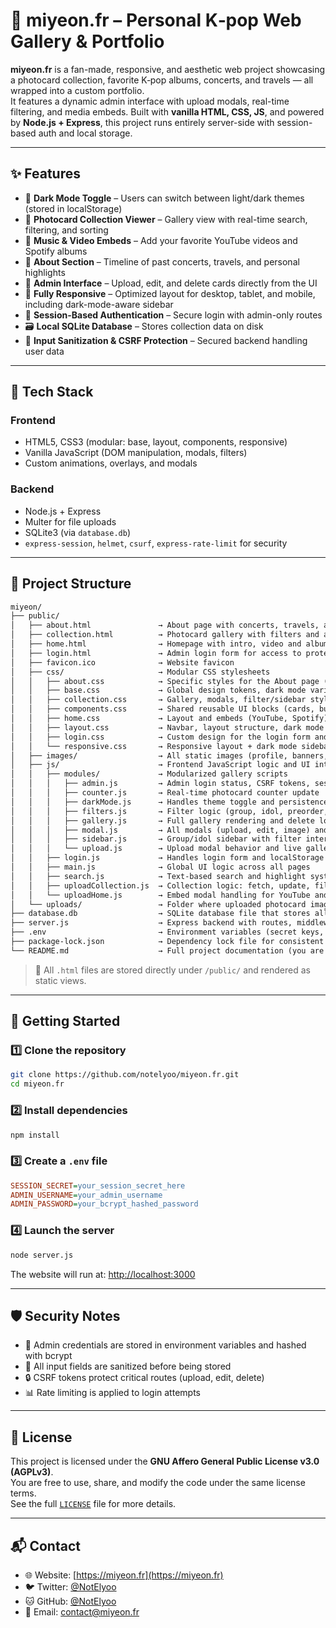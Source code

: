 # 🌸 miyeon.fr – Personal K‑pop Web Gallery & Portfolio

**miyeon.fr** is a fan-made, responsive, and aesthetic web project showcasing a photocard collection, favorite K‑pop albums, concerts, and travels — all wrapped into a custom portfolio.  
It features a dynamic admin interface with upload modals, real-time filtering, and media embeds. Built with **vanilla HTML, CSS, JS**, and powered by **Node.js + Express**, this project runs entirely server-side with session-based auth and local storage.

---

## ✨ Features

- 🌙 **Dark Mode Toggle** – Users can switch between light/dark themes (stored in localStorage)
- 📸 **Photocard Collection Viewer** – Gallery view with real-time search, filtering, and sorting  
- 🎵 **Music & Video Embeds** – Add your favorite YouTube videos and Spotify albums  
- 🧳 **About Section** – Timeline of past concerts, travels, and personal highlights  
- 👑 **Admin Interface** – Upload, edit, and delete cards directly from the UI  
- 📱 **Fully Responsive** – Optimized layout for desktop, tablet, and mobile, including dark-mode-aware sidebar  
- 🔐 **Session-Based Authentication** – Secure login with admin-only routes  
- 🗃️ **Local SQLite Database** – Stores collection data on disk  
- 🧼 **Input Sanitization & CSRF Protection** – Secured backend handling user data  

---

## 🧰 Tech Stack

### Frontend
- HTML5, CSS3 (modular: base, layout, components, responsive)
- Vanilla JavaScript (DOM manipulation, modals, filters)
- Custom animations, overlays, and modals

### Backend
- Node.js + Express
- Multer for file uploads
- SQLite3 (via `database.db`)
- `express-session`, `helmet`, `csurf`, `express-rate-limit` for security

---

## 📁 Project Structure

```txt
miyeon/
├── public/
│   ├── about.html               → About page with concerts, travels, and social links
│   ├── collection.html          → Photocard gallery with filters and admin actions
│   ├── home.html                → Homepage with intro, video and album embeds
│   ├── login.html               → Admin login form for access to protected features
│   ├── favicon.ico              → Website favicon
│   ├── css/                     → Modular CSS stylesheets
│   │   ├── about.css            → Specific styles for the About page (profile, podium)
│   │   ├── base.css             → Global design tokens, dark mode variables, resets
│   │   ├── collection.css       → Gallery, modals, filter/sidebar styles (supports dark mode)
│   │   ├── components.css       → Shared reusable UI blocks (cards, buttons, events)
│   │   ├── home.css             → Layout and embeds (YouTube, Spotify)
│   │   ├── layout.css           → Navbar, layout structure, dark mode integration
│   │   ├── login.css            → Custom design for the login form and inputs
│   │   └── responsive.css       → Responsive layout + dark mode sidebar styling
│   ├── images/                  → All static images (profile, banners, photocard assets)
│   ├── js/                      → Frontend JavaScript logic and UI interactivity
│   │   ├── modules/             → Modularized gallery scripts
│   │   │   ├── admin.js         → Admin login status, CSRF tokens, session management
│   │   │   ├── counter.js       → Real-time photocard counter update
│   │   │   ├── darkMode.js      → Handles theme toggle and persistence (light/dark mode)
│   │   │   ├── filters.js       → Filter logic (group, idol, preorder, note, etc.)
│   │   │   ├── gallery.js       → Full gallery rendering and delete logic
│   │   │   ├── modal.js         → All modals (upload, edit, image) and toasts
│   │   │   ├── sidebar.js       → Group/idol sidebar with filter interactions
│   │   │   └── upload.js        → Upload modal behavior and live gallery insert
│   │   ├── login.js             → Handles login form and localStorage admin flag
│   │   ├── main.js              → Global UI logic across all pages
│   │   ├── search.js            → Text-based search and highlight system
│   │   ├── uploadCollection.js  → Collection logic: fetch, update, filter, modals
│   │   └── uploadHome.js        → Embed modal handling for YouTube and Spotify (home)
│   └── uploads/                 → Folder where uploaded photocard images are stored
├── database.db                  → SQLite database file that stores all collection data
├── server.js                    → Express backend with routes, middleware, sessions
├── .env                         → Environment variables (secret keys, admin credentials)
├── package-lock.json            → Dependency lock file for consistent installs
└── README.md                    → Full project documentation (you are here!)
```

> 📝 All `.html` files are stored directly under `/public/` and rendered as static views.

---

## 🚀 Getting Started

### 1️⃣ Clone the repository

```bash
git clone https://github.com/notelyoo/miyeon.fr.git
cd miyeon.fr
```

### 2️⃣ Install dependencies

```bash
npm install
```

### 3️⃣ Create a `.env` file

```ini
SESSION_SECRET=your_session_secret_here
ADMIN_USERNAME=your_admin_username
ADMIN_PASSWORD=your_bcrypt_hashed_password
```

### 4️⃣ Launch the server

```bash
node server.js
```

The website will run at: [http://localhost:3000](http://localhost:3000)

---

## 🛡️ Security Notes

- 🔐 Admin credentials are stored in environment variables and hashed with bcrypt  
- 🧼 All input fields are sanitized before being stored  
- 🔒 CSRF tokens protect critical routes (upload, edit, delete)  
- 📊 Rate limiting is applied to login attempts  

---

## 📜 License

This project is licensed under the **GNU Affero General Public License v3.0 (AGPLv3)**.  
You are free to use, share, and modify the code under the same license terms.  
See the full [`LICENSE`](./LICENSE) file for more details.

---

## 📬 Contact

- 🌐 Website: [https://miyeon.fr](https://miyeon.fr)
- 🐦 Twitter: [@NotElyoo](https://twitter.com/NotElyoo)
- 🐱 GitHub: [@NotElyoo](https://github.com/notelyoo)
- 📧 Email: contact@miyeon.fr